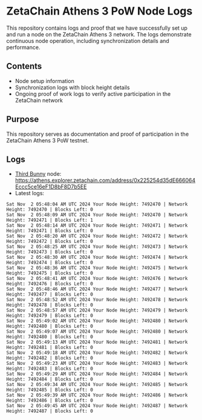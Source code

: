 # ZetaChain Athens 3 PoW Node Logs
This repository contains logs and proof that we have successfully set up and run a node on the ZetaChain Athens 3 network. The logs demonstrate continuous node operation, including synchronization details and performance.

## Contents
- Node setup information
- Synchronization logs with block height details
- Ongoing proof of work logs to verify active participation in the ZetaChain network

## Purpose
This repository serves as documentation and proof of participation in the ZetaChain Athens 3 PoW testnet.

## Logs

- [Third Bunny](https://thirdbunny.xyz/) node: https://athens.explorer.zetachain.com/address/0x225254d35dE666064Eccc5ce16eF1D8bF8D7b5EE
- Latest logs:
```
Sat Nov  2 05:48:04 AM UTC 2024 Your Node Height: 7492470 | Network Height: 7492470 | Blocks Left: 0
Sat Nov  2 05:48:09 AM UTC 2024 Your Node Height: 7492470 | Network Height: 7492471 | Blocks Left: 1
Sat Nov  2 05:48:14 AM UTC 2024 Your Node Height: 7492471 | Network Height: 7492471 | Blocks Left: 0
Sat Nov  2 05:48:20 AM UTC 2024 Your Node Height: 7492472 | Network Height: 7492472 | Blocks Left: 0
Sat Nov  2 05:48:25 AM UTC 2024 Your Node Height: 7492473 | Network Height: 7492473 | Blocks Left: 0
Sat Nov  2 05:48:30 AM UTC 2024 Your Node Height: 7492474 | Network Height: 7492474 | Blocks Left: 0
Sat Nov  2 05:48:36 AM UTC 2024 Your Node Height: 7492475 | Network Height: 7492475 | Blocks Left: 0
Sat Nov  2 05:48:41 AM UTC 2024 Your Node Height: 7492476 | Network Height: 7492476 | Blocks Left: 0
Sat Nov  2 05:48:46 AM UTC 2024 Your Node Height: 7492477 | Network Height: 7492477 | Blocks Left: 0
Sat Nov  2 05:48:52 AM UTC 2024 Your Node Height: 7492478 | Network Height: 7492478 | Blocks Left: 0
Sat Nov  2 05:48:57 AM UTC 2024 Your Node Height: 7492479 | Network Height: 7492479 | Blocks Left: 0
Sat Nov  2 05:49:02 AM UTC 2024 Your Node Height: 7492480 | Network Height: 7492480 | Blocks Left: 0
Sat Nov  2 05:49:07 AM UTC 2024 Your Node Height: 7492480 | Network Height: 7492480 | Blocks Left: 0
Sat Nov  2 05:49:13 AM UTC 2024 Your Node Height: 7492481 | Network Height: 7492481 | Blocks Left: 0
Sat Nov  2 05:49:18 AM UTC 2024 Your Node Height: 7492482 | Network Height: 7492482 | Blocks Left: 0
Sat Nov  2 05:49:23 AM UTC 2024 Your Node Height: 7492483 | Network Height: 7492483 | Blocks Left: 0
Sat Nov  2 05:49:29 AM UTC 2024 Your Node Height: 7492484 | Network Height: 7492484 | Blocks Left: 0
Sat Nov  2 05:49:34 AM UTC 2024 Your Node Height: 7492485 | Network Height: 7492485 | Blocks Left: 0
Sat Nov  2 05:49:39 AM UTC 2024 Your Node Height: 7492486 | Network Height: 7492486 | Blocks Left: 0
Sat Nov  2 05:49:45 AM UTC 2024 Your Node Height: 7492487 | Network Height: 7492487 | Blocks Left: 0
```
